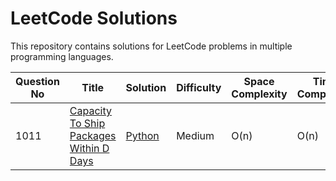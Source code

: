# LeetCode Solutions

This repository contains solutions for LeetCode problems in multiple programming languages.

| Question No | Title                          | Solution                           | Difficulty | Space Complexity | Time Complexity |
|-------------|--------------------------------|------------------------------------|------------|------------------|-----------------|
|         1011         | [Capacity To Ship Packages Within D Days](https://leetcode.com/problems/capacity-to-ship-packages-within-d-days) | [Python](./Solutions/1011.%20Capacity%20To%20Ship%20Packages%20Within%20D%20Days.py) |        Medium        |         O(n)         |         O(n)         |
